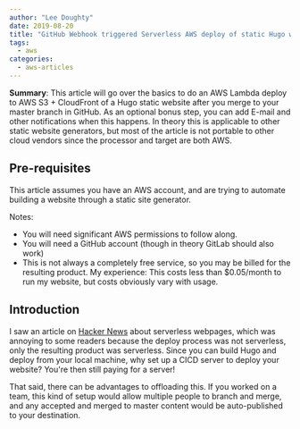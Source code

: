```yaml
---
author: "Lee Doughty"
date: 2019-08-20
title: "GitHub Webhook triggered Serverless AWS deploy of static Hugo website"
tags:
  - aws
categories:
  - aws-articles
---
```


**Summary**: This article will go over the basics to do an AWS Lambda deploy to AWS S3 + CloudFront of a Hugo static website after you merge to your master branch in GitHub. As an optional bonus step, you can add E-mail and other notifications when this happens. In theory this is applicable to other static website generators, but most of the article is not portable to other cloud vendors since the processor and target are both AWS.

<!--more-->

## Pre-requisites

This article assumes you have an AWS account, and are trying to automate building a website through a static site generator.

Notes:

* You will need significant AWS permissions to follow along.
* You will need a GitHub account (though in theory GitLab should also work)
* This is not always a completely free service, so you may be billed for the resulting product. My experience: This costs less than $0.05/month to run my website, but costs obviously vary with usage.

## Introduction

I saw an article on [Hacker News](https://news.ycombinator.com/) about serverless webpages, which was annoying to some readers because the deploy process was not serverless, only the resulting product was serverless. Since you can build Hugo and deploy from your local machine, why set up a CICD server to deploy your website? You're then still paying for a server!

That said, there can be advantages to offloading this. If you worked on a team, this kind of setup would allow multiple people to branch and merge, and any accepted and merged to master content would be auto-published to your destination.
